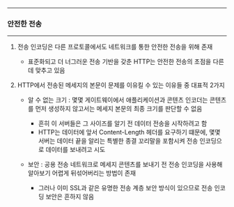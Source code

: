 -----
### 안전한 전송
-----
1. 전송 인코딩은 다른 프로토콜에서도 네트워크를 통한 안전한 전송을 위해 존재
   - 표준화되고 더 너그러운 전송 기반을 갖춘 HTTP는 안전한 전송의 초점을 다른 데 맞추고 있음

2. HTTP에서 전송된 메세지의 본문이 문제를 이유킬 수 있는 이유들 중 대표적 2가지
   - 알 수 없는 크기 : 몇몇 게이트웨이에서 애플리케이션과 콘텐츠 인코더는 콘텐츠를 먼저 생성하지 않고서는 메세지 본문의 최종 크기를 판단할 수 없음
     + 흔히 이 서버들은 그 사이즈를 알기 전 데이터 전송을 시작하려고 함
     + HTTP는 데이터에 앞서 Content-Length 헤더를 요구하기 떄문에, 몇몇 서버는 데이터 끝을 알리는 특별한 종결 꼬리말을 포함시켜 전송 인코딩으로 데이터를 보내려고 시도

   - 보안 : 공용 전송 네트워크로 메세지 콘텐츠를 보내기 전 전송 인코딩을 사용해 알아보기 어렵게 뒤섞어버리는 방법이 존재
     + 그러나 이미 SSL과 같은 유명한 전송 계층 보안 방식이 있으므로 전송 인코딩 보안은 흔하지 않음
